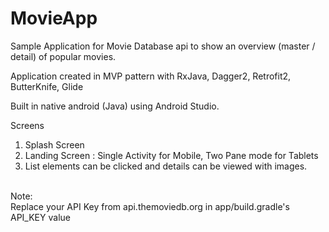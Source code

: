 # MovieApp
Sample Application for Movie Database api to show an overview (master / detail) of popular movies.</br>

Application created in MVP pattern with RxJava, Dagger2, Retrofit2, ButterKnife, Glide<br>

Built in native android (Java) using Android Studio.</br>

Screens </br>
1) Splash Screen </br>
2) Landing Screen : Single Activity for Mobile, Two Pane mode for Tablets</br>
3) List elements can be clicked and details can be viewed with images.</br>

</br>
Note:</br>
Replace your API Key from api.themoviedb.org in app/build.gradle's API_KEY value


